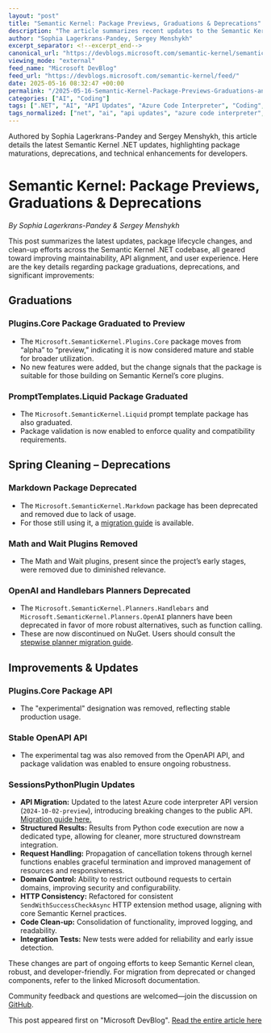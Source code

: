 ```yaml
---
layout: "post"
title: "Semantic Kernel: Package Previews, Graduations & Deprecations"
description: "The article summarizes recent updates to the Semantic Kernel .NET codebase, including package graduations, deprecations, API alignments, new plugin improvements, and enhanced maintainability focused on structure, APIs, and security. Migration guides and integration tests are highlighted for smooth transitions and reliability."
author: "Sophia Lagerkrans-Pandey, Sergey Menshykh"
excerpt_separator: <!--excerpt_end-->
canonical_url: "https://devblogs.microsoft.com/semantic-kernel/semantic-kernel-package-previews-graduations-deprecations/"
viewing_mode: "external"
feed_name: "Microsoft DevBlog"
feed_url: "https://devblogs.microsoft.com/semantic-kernel/feed/"
date: 2025-05-16 08:32:47 +00:00
permalink: "/2025-05-16-Semantic-Kernel-Package-Previews-Graduations-and-Deprecations.html"
categories: ["AI", "Coding"]
tags: [".NET", "AI", "API Updates", "Azure Code Interpreter", "Coding", "HTTP Consistency", "Integration Tests", "Migration Guide", "News", "OpenAPI", "Package Deprecation", "Package Graduation", "Plugin Development", "Python Plugin", "Semantic Kernel"]
tags_normalized: ["net", "ai", "api updates", "azure code interpreter", "coding", "http consistency", "integration tests", "migration guide", "news", "openapi", "package deprecation", "package graduation", "plugin development", "python plugin", "semantic kernel"]
---
```


Authored by Sophia Lagerkrans-Pandey and Sergey Menshykh, this article details the latest Semantic Kernel .NET updates, highlighting package maturations, deprecations, and technical enhancements for developers.<!--excerpt_end-->

# Semantic Kernel: Package Previews, Graduations & Deprecations

*By Sophia Lagerkrans-Pandey & Sergey Menshykh*

This post summarizes the latest updates, package lifecycle changes, and clean-up efforts across the Semantic Kernel .NET codebase, all geared toward improving maintainability, API alignment, and user experience. Here are the key details regarding package graduations, deprecations, and significant improvements:

## Graduations

### Plugins.Core Package Graduated to Preview

- The `Microsoft.SemanticKernel.Plugins.Core` package moves from “alpha” to “preview,” indicating it is now considered mature and stable for broader utilization.
- No new features were added, but the change signals that the package is suitable for those building on Semantic Kernel’s core plugins.

### PromptTemplates.Liquid Package Graduated

- The `Microsoft.SemanticKernel.Liquid` prompt template package has also graduated.
- Package validation is now enabled to enforce quality and compatibility requirements.

## Spring Cleaning – Deprecations

### Markdown Package Deprecated

- The `Microsoft.SemanticKernel.Markdown` package has been deprecated and removed due to lack of usage.
- For those still using it, a [migration guide](https://learn.microsoft.com/en-us/semantic-kernel/support/migration/functions-markdown-migration-guide) is available.

### Math and Wait Plugins Removed

- The Math and Wait plugins, present since the project’s early stages, were removed due to diminished relevance.

### OpenAI and Handlebars Planners Deprecated

- The `Microsoft.SemanticKernel.Planners.Handlebars` and `Microsoft.SemanticKernel.Planners.OpenAI` planners have been deprecated in favor of more robust alternatives, such as function calling.
- These are now discontinued on NuGet. Users should consult the [stepwise planner migration guide](https://learn.microsoft.com/en-us/semantic-kernel/support/migration/stepwise-planner-migration-guide?pivots=programming-language-csharp).

## Improvements & Updates

### Plugins.Core Package API

- The "experimental" designation was removed, reflecting stable production usage.

### Stable OpenAPI API

- The experimental tag was also removed from the OpenAPI API, and package validation was enabled to ensure ongoing robustness.

### SessionsPythonPlugin Updates

- **API Migration:** Updated to the latest Azure code interpreter API version (`2024-10-02-preview`), introducing breaking changes to the public API. [Migration guide here.](https://learn.microsoft.com/en-us/semantic-kernel/support/migration/sessions-python-plugin-migration-guide-2025)
- **Structured Results:** Results from Python code execution are now a dedicated type, allowing for cleaner, more structured downstream integration.
- **Request Handling:** Propagation of cancellation tokens through kernel functions enables graceful termination and improved management of resources and responsiveness.
- **Domain Control:** Ability to restrict outbound requests to certain domains, improving security and configurability.
- **HTTP Consistency:** Refactored for consistent `SendWithSuccessCheckAsync` HTTP extension method usage, aligning with core Semantic Kernel practices.
- **Code Clean-up:** Consolidation of functionality, improved logging, and readability.
- **Integration Tests:** New tests were added for reliability and early issue detection.

These changes are part of ongoing efforts to keep Semantic Kernel clean, robust, and developer-friendly. For migration from deprecated or changed components, refer to the linked Microsoft documentation.

Community feedback and questions are welcomed—join the discussion on [GitHub](https://github.com/microsoft/semantic-kernel).

This post appeared first on "Microsoft DevBlog". [Read the entire article here](https://devblogs.microsoft.com/semantic-kernel/semantic-kernel-package-previews-graduations-deprecations/)
